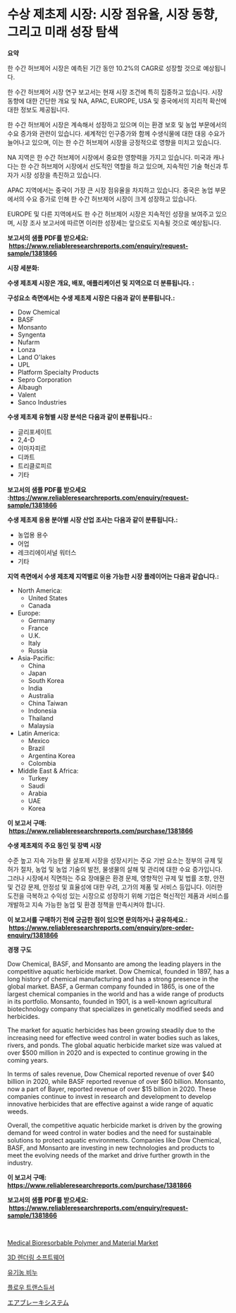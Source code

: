 <p><h1>수상 제초제 시장: 시장 점유율, 시장 동향, 그리고 미래 성장 탐색</h1></p><p><strong>요약</strong></p>
<p><p>한 수간 허브제어 시장은 예측된 기간 동안 10.2%의 CAGR로 성장할 것으로 예상됩니다. </p><p>한 수간 허브제어 시장 연구 보고서는 현재 시장 조건에 특히 집중하고 있습니다. 시장 동향에 대한 간단한 개요 및 NA, APAC, EUROPE, USA 및 중국에서의 지리적 확산에 대한 정보도 제공됩니다.</p><p>한 수간 허브제어 시장은 계속해서 성장하고 있으며 이는 환경 보호 및 농업 부문에서의 수요 증가와 관련이 있습니다. 세계적인 인구증가와 함께 수생식물에 대한 대응 수요가 늘어나고 있으며, 이는 한 수간 허브제어 시장을 긍정적으로 영향을 미치고 있습니다.</p><p>NA 지역은 한 수간 허브제어 시장에서 중요한 영향력을 가지고 있습니다. 미국과 캐나다는 한 수간 허브제어 시장에서 선도적인 역할을 하고 있으며, 지속적인 기술 혁신과 투자가 시장 성장을 촉진하고 있습니다. </p><p>APAC 지역에서는 중국이 가장 큰 시장 점유율을 차지하고 있습니다. 중국은 농업 부문에서의 수요 증가로 인해 한 수간 허브제어 시장이 크게 성장하고 있습니다.</p><p>EUROPE 및 다른 지역에서도 한 수간 허브제어 시장은 지속적인 성장을 보여주고 있으며, 시장 조사 보고서에 따르면 이러한 성장세는 앞으로도 지속될 것으로 예상됩니다.</p></p>
<p><strong>보고서의 샘플 PDF를 받으세요: &nbsp;<a href="https://www.reliableresearchreports.com/enquiry/request-sample/1381866">https://www.reliableresearchreports.com/enquiry/request-sample/1381866</a></strong></p>
<p><strong>시장 세분화:</strong></p>
<p><strong> 수생 제초제 시장은 개요, 배포, 애플리케이션 및 지역으로 더 분류됩니다. :</strong></p>
<p><strong>구성요소 측면에서는 수생 제초제 시장은 다음과 같이 분류됩니다.:</strong></p>
<p><ul><li>Dow Chemical</li><li>BASF</li><li>Monsanto</li><li>Syngenta</li><li>Nufarm</li><li>Lonza</li><li>Land O'lakes</li><li>UPL</li><li>Platform Specialty Products</li><li>Sepro Corporation</li><li>Albaugh</li><li>Valent</li><li>Sanco Industries</li></ul></p>
<p><strong> 수생 제초제 유형별 시장 분석은 다음과 같이 분류됩니다.:</strong></p>
<p><ul><li>글리포세이트</li><li>2,4-D</li><li>이마자피르</li><li>디콰트</li><li>트리클로피르</li><li>기타</li></ul></p>
<p><strong>보고서의 샘플 PDF를 받으세요 :<a href="https://www.reliableresearchreports.com/enquiry/request-sample/1381866">https://www.reliableresearchreports.com/enquiry/request-sample/1381866</a></strong></p>
<p><strong> 수생 제초제 응용 분야별 시장 산업 조사는 다음과 같이 분류됩니다.:</strong></p>
<p><ul><li>농업용 용수</li><li>어업</li><li>레크리에이셔널 워터스</li><li>기타</li></ul></p>
<p><strong>지역 측면에서 수생 제초제 지역별로 이용 가능한 시장 플레이어는 다음과 같습니다.:</strong></p>
<p><ul>
    <li>
        North America:
        <ul>
            <li>United States</li>
            <li>Canada</li>
        </ul>
    </li>
    <li>
        Europe:
        <ul>
            <li>Germany</li>
            <li>France</li>
            <li>U.K.</li>
            <li>Italy</li>
            <li>Russia</li>
        </ul>
    </li>
    <li>
        Asia-Pacific:
        <ul>
            <li>China</li>
            <li>Japan</li>
            <li>South Korea</li>
            <li>India</li>
            <li>Australia</li>
            <li>China Taiwan</li>
            <li>Indonesia</li>
            <li>Thailand</li>
            <li>Malaysia</li>
        </ul>
    </li>
    <li>
        Latin America:
        <ul>
            <li>Mexico</li>
            <li>Brazil</li>
            <li>Argentina Korea</li>
            <li>Colombia</li>
        </ul>
    </li>
    <li>
        Middle East & Africa:
        <ul>
            <li>Turkey</li>
            <li>Saudi</li>
            <li>Arabia</li>
            <li>UAE</li>
            <li>Korea</li>
        </ul>
    </li>
    </ul></p>
<p><strong>이 보고서 구매: &nbsp;<a href="https://www.reliableresearchreports.com/purchase/1381866">https://www.reliableresearchreports.com/purchase/1381866</a></strong></p>
<p><strong>수생 제초제의 주요 동인 및 장벽 시장</strong></p>
<p><p>수준 높고 지속 가능한 물 살포제 시장을 성장시키는 주요 기반 요소는 정부의 규제 및 허가 절차, 농업 및 농업 기술의 발전, 물생물의 살해 및 관리에 대한 수요 증가입니다. 그러나 시장에서 직면하는 주요 장애물은 환경 문제, 영향적인 규제 및 법률 조항, 안전 및 건강 문제, 안정성 및 효율성에 대한 우려, 고가의 제품 및 서비스 등입니다. 이러한 도전을 극복하고 수익성 있는 시장으로 성장하기 위해 기업은 혁신적인 제품과 서비스를 개발하고 지속 가능한 농업 및 환경 정책을 만족시켜야 합니다.</p></p>
<p><strong>이 보고서를 구매하기 전에 궁금한 점이 있으면 문의하거나 공유하세요.: &nbsp;<a href="https://www.reliableresearchreports.com/enquiry/pre-order-enquiry/1381866">https://www.reliableresearchreports.com/enquiry/pre-order-enquiry/1381866</a></strong></p>
<p><strong>경쟁 구도</strong></p>
<p><p>Dow Chemical, BASF, and Monsanto are among the leading players in the competitive aquatic herbicide market. Dow Chemical, founded in 1897, has a long history of chemical manufacturing and has a strong presence in the global market. BASF, a German company founded in 1865, is one of the largest chemical companies in the world and has a wide range of products in its portfolio. Monsanto, founded in 1901, is a well-known agricultural biotechnology company that specializes in genetically modified seeds and herbicides.</p><p>The market for aquatic herbicides has been growing steadily due to the increasing need for effective weed control in water bodies such as lakes, rivers, and ponds. The global aquatic herbicide market size was valued at over $500 million in 2020 and is expected to continue growing in the coming years.</p><p>In terms of sales revenue, Dow Chemical reported revenue of over $40 billion in 2020, while BASF reported revenue of over $60 billion. Monsanto, now a part of Bayer, reported revenue of over $15 billion in 2020. These companies continue to invest in research and development to develop innovative herbicides that are effective against a wide range of aquatic weeds.</p><p>Overall, the competitive aquatic herbicide market is driven by the growing demand for weed control in water bodies and the need for sustainable solutions to protect aquatic environments. Companies like Dow Chemical, BASF, and Monsanto are investing in new technologies and products to meet the evolving needs of the market and drive further growth in the industry.</p></p>
<p><strong>이 보고서 구매: &nbsp; <a href="https://www.reliableresearchreports.com/purchase/1381866">https://www.reliableresearchreports.com/purchase/1381866</a></strong></p>
<p><strong>보고서의 샘플 PDF를 받으세요: &nbsp;<a href="https://www.reliableresearchreports.com/enquiry/request-sample/1381866">https://www.reliableresearchreports.com/enquiry/request-sample/1381866</a></strong><strong></strong></p>
<p>&nbsp;</p>
<p><p><a href="https://github.com/PeterParrish5/Market-Research-Report-List-3/blob/main/medical-bioresorbable-polymer-and-material-market.md">Medical Bioresorbable Polymer and Material Market</a></p><p><a href="https://github.com/vsn7qpua81q/Market-Research-Report-List-1/blob/main/6922728445.md">3D 렌더링 소프트웨어</a></p><p><a href="https://medium.com/@brisamorar2023/%EC%9C%A0%EA%B8%B0%EB%86%8D-%EB%B9%84%EB%88%84-%EC%8B%9C%EC%9E%A5-%EC%8B%9C%EC%9E%A5-cagr-%EC%8B%9C%EC%9E%A5-%EB%8F%99%ED%96%A5-%EB%B0%8F-%EC%84%B1%EC%9E%A5-%EC%A0%84%EB%9E%B5%EC%97%90-%EB%8C%80%ED%95%9C-%ED%86%B5%EC%B0%B0%EB%A0%A5-97548ad1ec8b">유기농 비누</a></p><p><a href="https://github.com/trmesnao7959541/Market-Research-Report-List-1/blob/main/1634717444.md">플로우 트랜스듀서</a></p><p><a href="https://medium.com/@logaolloway76845/%E3%82%A8%E3%82%A2%E3%83%96%E3%83%AC%E3%83%BC%E3%82%AD%E3%82%B7%E3%82%B9%E3%83%86%E3%83%A0%E5%B8%82%E5%A0%B4-%E3%82%BF%E3%82%A4%E3%83%97-%E3%82%A2%E3%83%97%E3%83%AA%E3%82%B1%E3%83%BC%E3%82%B7%E3%83%A7%E3%83%B3-%E5%9C%B0%E7%90%86%E3%81%AB%E3%82%88%E3%82%8B%E5%8C%85%E6%8B%AC%E7%9A%84%E3%81%AA%E8%A9%95%E4%BE%A1-d7ffedc1430d">エアブレーキシステム</a></p></p>